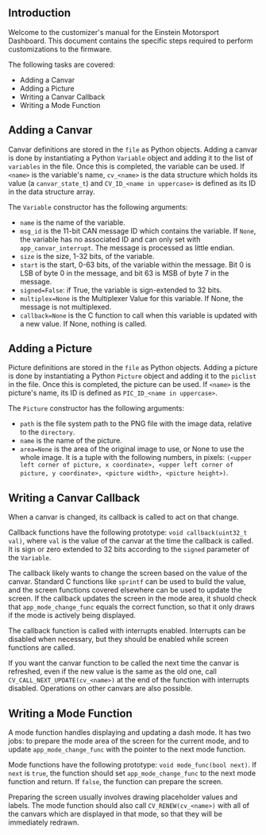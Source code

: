 ## Introduction

Welcome to the customizer's manual for the Einstein Motorsport Dashboard. This document contains the specific steps required to perform customizations to the firmware.

The following tasks are covered:
* Adding a Canvar
* Adding a Picture
* Writing a Canvar Callback
* Writing a Mode Function

## Adding a Canvar

Canvar definitions are stored in the `file` as Python objects. Adding a canvar is done by instantiating a Python `Variable` object and adding it to the list of `variables` in the file. Once this is completed, the variable can be used. If `<name>` is the variable's name, `cv_<name>` is the data structure which holds its value (a `canvar_state_t`) and `CV_ID_<name in uppercase>` is defined as its ID in the data structure array.

The `Variable` constructor has the following arguments:
* `name` is the name of the variable.
* `msg_id` is the 11-bit CAN message ID which contains the variable. If `None`, the variable has no associated ID and can only set with `app_canvar_interrupt`. The message is processed as little endian.
* `size` is the size, 1-32 bits, of the variable.
* `start` is the start, 0-63 bits, of the variable within the message. Bit 0 is LSB of byte 0 in the message, and bit 63 is MSB of byte 7 in the message.
* `signed=False`: if True, the variable is sign-extended to 32 bits.
* `multiplex=None` is the Multiplexer Value for this variable. If None, the message is not multiplexed.
* `callback=None` is the C function to call when this variable is updated with a new value. If None, nothing is called.

## Adding a Picture

Picture definitions are stored in the `file` as Python objects. Adding a picture is done by instantiating a Python `Picture` object and adding it to the `piclist` in the file. Once this is completed, the picture can be used. If `<name>` is the picture's name, its ID is defined as `PIC_ID_<name in uppercase>`. 

The `Picture` constructor has the following arguments:
* `path` is the file system path to the PNG file with the image data, relative to the `directory`.
* `name` is the name of the picture.
* `area=None` is the area of the original image to use, or None to use the whole image. It is a tuple with the following numbers, in pixels: `(<upper left corner of picture, x coordinate>, <upper left corner of picture, y coordinate>, <picture width>, <picture height>)`.

## Writing a Canvar Callback

When a canvar is changed, its callback is called to act on that change.

Callback functions have the following prototype: `void callback(uint32_t val)`, where `val` is the value of the canvar at the time the callback is called. It is sign or zero extended to 32 bits according to the `signed` parameter of the `Variable`.

The callback likely wants to change the screen based on the value of the canvar. Standard C functions like `sprintf` can be used to build the value, and the screen functions covered elsewhere can be used to update the screen. If the callback updates the screen in the mode area, it shuold check that `app_mode_change_func` equals the correct function, so that it only draws if the mode is actively being displayed.

The callback function is called with interrupts enabled. Interrupts can be disabled when necessary, but they should be enabled while screen functions are called.

If you want the canvar function to be called the next time the canvar is refreshed, even if the new value is the same as the old one, call `CV_CALL_NEXT_UPDATE(cv_<name>)` at the end of the function with interrupts disabled. Operations on other canvars are also possible.

## Writing a Mode Function

A mode function handles displaying and updating a dash mode. It has two jobs: to prepare the mode area of the screen for the current mode, and to update `app_mode_change_func` with the pointer to the next mode function.

Mode functions have the following prototype: `void mode_func(bool next)`. If `next` is `true`, the function should set `app_mode_change_func` to the next mode function and return. If `false`, the function can prepare the screen.

Preparing the screen usually involves drawing placeholder values and labels. The mode function should also call `CV_RENEW(cv_<name>)` with all of the canvars which are displayed in that mode, so that they will be immediately redrawn.